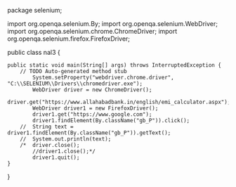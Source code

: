 

package selenium;

import org.openqa.selenium.By;
import org.openqa.selenium.WebDriver;
import org.openqa.selenium.chrome.ChromeDriver;
import org.openqa.selenium.firefox.FirefoxDriver;

public class nal3 {

	public static void main(String[] args) throws InterruptedException {
		// TODO Auto-generated method stub
			System.setProperty("webdriver.chrome.driver", "C:\\SELENIUM\\Drivers\\chromedriver.exe");
			WebDriver driver = new ChromeDriver();
			driver.get("https://www.allahabadbank.in/english/emi_calculator.aspx");
			WebDriver driver1 = new FirefoxDriver();
			driver1.get("https://www.google.com");
			driver1.findElement(By.className("gb_P")).click();
		//	String text = driver1.findElement(By.className("gb_P")).getText();
		//	System.out.println(text);
		/*	driver.close();
			//driver1.close();*/
			driver1.quit();
	}

}
